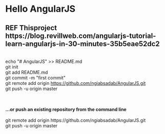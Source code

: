 <h1>Hello AngularJS</h1>
<h2>REF Thisproject https://blog.revillweb.com/angularjs-tutorial-learn-angularjs-in-30-minutes-35b5eae52dc2 </h2>

<br>echo "# AngularJS" >> README.md
<br>git init
<br>git add README.md
<br>git commit -m "first commit"
<br>git remote add origin https://github.com/ngiabsadab/AngularJS.git
<br>git push -u origin master

<br>
<br><b>…or push an existing repository from the command line</b>
<br>
<br>git remote add origin https://github.com/ngiabsadab/AngularJS.git
<br>git push -u origin master